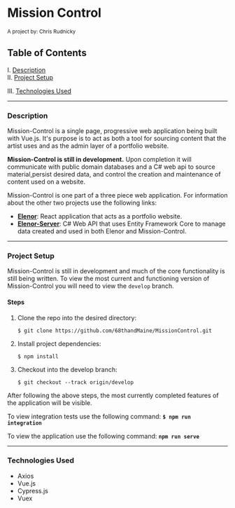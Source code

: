 # Mission Control
<sup>A project by: Chris Rudnicky</sup>

## Table of Contents

I. [Description](#description)  
II. [Project Setup](#project-setup)  
<!-- III. [Views](views)   -->
<!-- IV. [Planning](#planning)   -->
III. [Technologies Used](#technologies-used)

___

### Description

Mission-Control is a single page, progressive web application being built with Vue.js. It's purpose is to act as both a tool for sourcing content that the artist uses and as the admin layer of a portfolio website.

**Mission-Control is still in development.** Upon completion it will communicate with public domain databases and a C# web api to source material,persist desired data, and control the creation and maintenance of content used on a website.

Mission-Control is one part of a three piece web application. For information about the other two projects use the following links:

- [**Elenor**](https://github.com/68thandMaine/Eleno-r.git):  React application that acts as a portfolio website.
- [**Elenor-Server**](https://github.com/68thandMaine/ElenorServer.git): C# Web API that uses Entity Framework Core to manage data created and used in both Elenor and Mission-Control.

___

### Project Setup

Mission-Control is still in development and much of the core functionality is still being written. To view the most current and functioning version of Mission-Control you will need to view the `develop` branch.

#### Steps

1. Clone the repo into the desired directory:

   `$ git clone https://github.com/68thandMaine/MissionControl.git`

2. Install project dependencies:

   `$ npm install`

3. Checkout into the develop branch:

   `$ git checkout --track origin/develop`

After following the above steps, the most currently completed features of the application will be visible.

To view integration tests use the following command: **`$ npm run integration`**

To view the application use the following command: **`npm run serve`**

___

### Technologies Used

- Axios
- Vue.js
- Cypress.js
- Vuex
